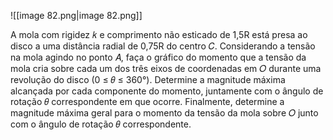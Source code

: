 ![[image 82.png|image 82.png]]

A mola com rigidez 𝑘 e comprimento não esticado de 1,5R está presa ao disco a uma distância radial de 0,75R do centro 𝐶. Considerando a tensão na mola agindo no ponto 𝐴, faça o gráfico do momento que a tensão da mola cria sobre cada um dos três eixos de coordenadas em 𝑂 durante uma revolução do disco (0 ≤ 𝜃 ≤ 360°). Determine a magnitude máxima alcançada por cada componente do momento, juntamente com o ângulo de rotação 𝜃 correspondente em que ocorre. Finalmente, determine a magnitude máxima geral para o momento da tensão da mola sobre 𝑂 junto com o ângulo de rotação 𝜃 correspondente.